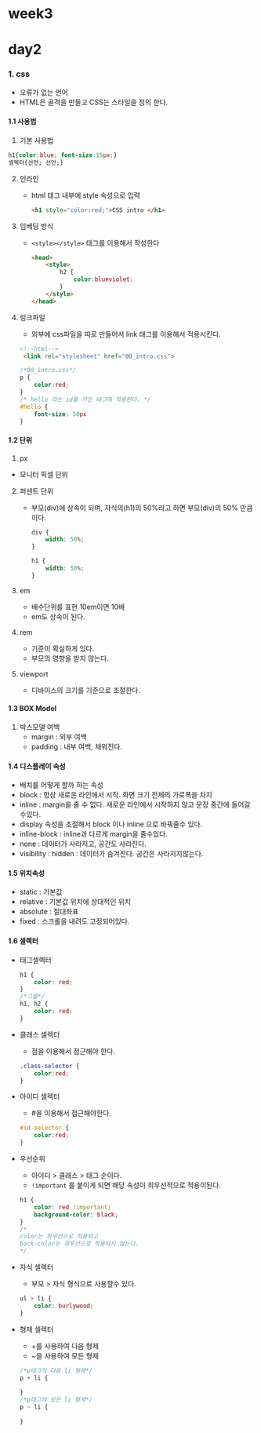 # week3

# day2

### 1. css

- 오류가 없는 언어
- HTML은 골격을 만들고 CSS는 스타일을 정의 한다.

#### 1.1 사용법

1. 기본 사용법

```css
h1{color:blue; font-size:15px;}
셀렉터{선언; 선언;}
```

2. 인라인

   - html 태그 내부에 style 속성으로 입력

     ```html
     <h1 style="color:red;">CSS intro </h1>
     ```

3. 임베딩 방식

   - `<style></style>` 태그를 이용해서 작성한다

     ```html
     <head>
         <style>
             h2 {
                 color:blueviolet;
             }
         </style>
     </head>
     ```

4. 링크파일

   - 외부에 css파일을 따로 만들어서 link 태그를 이용해서 적용시킨다.

   ```html
   <!--html-->
   	<link rel="stylesheet" href="00_intro.css">
   ```

   ```css
   /*00_intro.css*/
   p {
       color:red;
   }
   /* hello 라는 id를 가진 태그에 적용한다. */
   #hello {
       font-size: 50px
   }
   ```



#### 1.2 단위

1. px
   
- 모니터 픽셀 단위
  
2. 퍼센트 단위

   - 부모(div)에 상속이 되며, 자식의(h1)의 50%라고 하면 부모(div)의 50% 만큼이다.

     ```css
     div {
         width: 50%;
     }
     
     h1 {
         width: 50%;
     }
     ```

3. em

   - 배수단위를 표현 10em이면 10배
   - em도 상속이 된다.

4. rem

   - 기준이 확실하게 있다.
   - 부모의 영향을 받지 않는다.

5. viewport

   - 디바이스의 크기를 기준으로 조절한다.

#### 1.3 BOX Model

1. 박스모델 여백
   - margin : 외부 여백
   - padding : 내부 여백, 채워진다.

#### 1.4 디스플레이 속성

- 배치를 어떻게 할까 하는 속성
- block : 항상 새로운 라인에서 시작. 화면 크기 전체의 가로폭을 차지
- inline : margin을 줄 수 없다. 새로운 라인에서 시작하지 않고 문장 중간에 들어갈 수있다. 
- display 속성을 조절해서 block 이나 inline 으로 바꿔줄수 있다.
- inline-block : inline과 다르게 margin을 줄수있다.
- none : 데이터가 사라지고, 공간도 사라진다.
- visibility : hidden : 데이터가 숨겨진다. 공간은 사라지지않는다.

#### 1.5 위치속성

- static : 기본값
- relative : 기본값 위치에 상대적인 위치
- absolute : 절대좌표
- fixed : 스크롤을 내려도 고정되어있다.

#### 1.6 셀렉터

- 태그셀렉터 

  ```css
  h1 {
      color: red;
  }
  /*그룹*/
  h1, h2 {
      color: red;
  }
  ```

- 클래스 셀렉터

  - 점을 이용해서 접근해야 한다.

  ```css
  .class-selector {
      color:red;
  }
  ```

- 아이디 셀렉터

  - #을 이용해서 접근해야한다.

  ```css
  #id-selector {
      color:red;
  }
  ```

- 우선순위

  - 아이디 > 클래스 > 태그 순이다. 
  - `!important` 를 붙이게 되면 해당 속성이 최우선적으로 적용이된다.

  ```css
  h1 {
      color: red !important;
      background-color: black;
  }
  /* 
  color는 최우선으로 적용되고 
  back-color는 최우선으로 적용되지 않는다.
  */
  ```

- 자식 셀렉터

  - 부모 > 자식 형식으로 사용할수 있다.

  ```css
  ul > li {
      color: burlywood;
  }
  ```

- 형제 셀렉터

  - +를 사용하여 다음 형제 
  - ~을 사용하여 모든 형제

  ```css
  /*p태그의 다음 li 형제*/
  p + li {
      
  }
  /*p태그의 모든 li 형제*/
  p ~ li {
      
  }
  ```

  